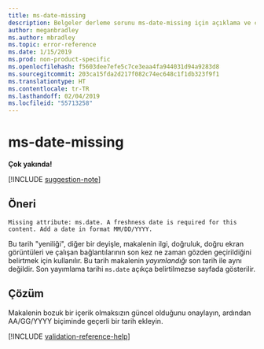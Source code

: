 ```yaml
---
title: ms-date-missing
description: Belgeler derleme sorunu ms-date-missing için açıklama ve çözüm
author: meganbradley
ms.author: mbradley
ms.topic: error-reference
ms.date: 1/15/2019
ms.prod: non-product-specific
ms.openlocfilehash: f5603dee7efe5c7ce3eaa4fa944031d94a9283d8
ms.sourcegitcommit: 203ca15fda2d217f082c74ec648c1f1db323f9f1
ms.translationtype: HT
ms.contentlocale: tr-TR
ms.lasthandoff: 02/04/2019
ms.locfileid: "55713258"
---
```

# <a name="ms-date-missing"></a>ms-date-missing

**Çok yakında!**

[!INCLUDE [suggestion-note](includes/suggestion-note.md)]

## <a name="suggestion"></a>Öneri

`Missing attribute: ms.date. A freshness date is required for this content. Add a date in format MM/DD/YYYY.`

Bu tarih "yeniliği", diğer bir deyişle, makalenin ilgi, doğruluk, doğru ekran görüntüleri ve çalışan bağlantılarının son kez ne zaman gözden geçirildiğini belirtmek için kullanılır. Bu tarih makalenin *yayımlandığı* son tarih ile aynı değildir. Son yayımlama tarihi `ms.date` açıkça belirtilmezse sayfada gösterilir.

## <a name="resolution"></a>Çözüm

Makalenin bozuk bir içerik olmaksızın güncel olduğunu onaylayın, ardından AA/GG/YYYY biçiminde geçerli bir tarih ekleyin.

<!--make sure to add this file to your includes folder and verify the path-->
[!INCLUDE [validation-reference-help](includes/validation-reference-help.md)]
